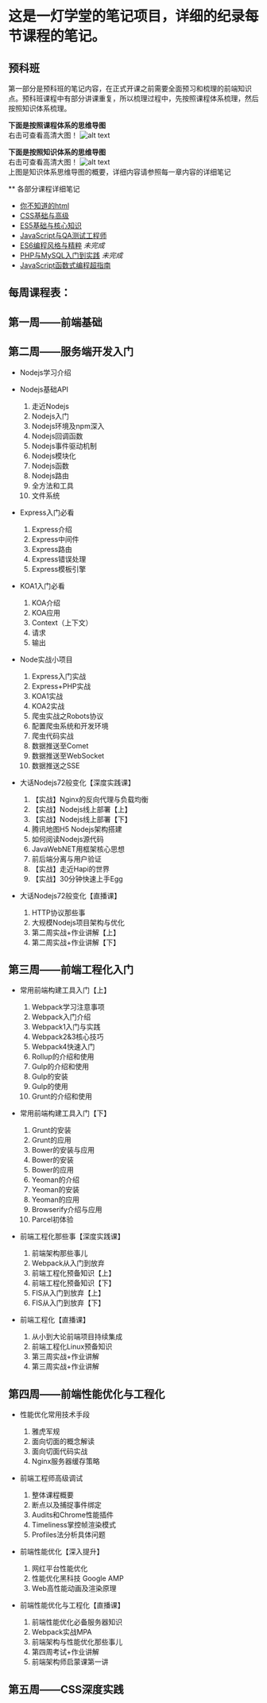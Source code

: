 # 这是一灯学堂的笔记项目，详细的纪录每节课程的笔记。

## 预科班

第一部分是预科班的笔记内容，在正式开课之前需要全面预习和梳理的前端知识点。预科班课程中有部分讲课重复，所以梳理过程中，先按照课程体系梳理，然后按照知识体系梳理。

**下面是按照课程体系的思维导图**  
右击可查看高清大图！
![alt text](./images/预科班课程体系.svg "Title")

**下面是按照知识体系的思维导图**  
右击可查看高清大图！
![alt text](./images/预科班知识体系.svg "Title")  
上图是知识体系思维导图的概要，详细内容请参照每一章内容的详细笔记  

** 各部分课程详细笔记
* [你不知道的html][1]
* [CSS基础与高级][2]
* [ES5基础与核心知识][3]
* [JavaScript与QA测试工程师][6]
* [ES6编程风格与精粹][4] *未完成*
* [PHP与MySQL入门到实践][5] *未完成*
* [JavaScript函数式编程超指南][7]

[1]: https://github.com/Martin-Shao/yideng-note/blob/master/html-senior/exercises.md
[2]: https://github.com/Martin-Shao/yideng-note/blob/master/css-senior/overview.md
[3]: https://github.com/Martin-Shao/yideng-note/blob/master/es5-senior/exercises.md
[4]: https://github.com/Martin-Shao/yideng-note/blob/master/es6-senior/exercises.md
[5]: https://github.com/Martin-Shao/yideng-note
[6]: https://github.com/Martin-Shao/yideng-note/blob/master/fe-qa/FrontEnd-QA.md
[7]: https://github.com/Martin-Shao/yideng-note/tree/master/functional-programming

## 每周课程表：

## 第一周——前端基础

## 第二周——服务端开发入门

* Nodejs学习介绍
* Nodejs基础API
  1. 走近Nodejs
  2. Nodejs入门
  3. Nodejs环境及npm深入
  4. Nodejs回调函数
  5. Nodejs事件驱动机制
  6. Nodejs模块化
  7. Nodejs函数
  8. Nodejs路由
  9. 全方法和工具
  10. 文件系统

* Express入门必看
  1. Express介绍
  2. Express中间件
  3. Express路由
  4. Express错误处理
  5. Express模板引擎

* KOA1入门必看
  1. KOA介绍
  2. KOA应用
  3. Context（上下文）
  4. 请求
  5. 输出

* Node实战小项目
  1. Express入门实战
  2. Express+PHP实战
  3. KOA1实战
  4. KOA2实战
  5. 爬虫实战之Robots协议
  6. 配置爬虫系统和开发环境
  7. 爬虫代码实战
  8. 数据推送至Comet
  9. 数据推送至WebSocket
  10. 数据推送之SSE

* 大话Nodejs72般变化【深度实践课】
  1. 【实战】Nginx的反向代理与负载均衡
  2. 【实战】Nodejs线上部署【上】
  3. 【实战】Nodejs线上部署【下】
  4. 腾讯地图H5 Nodejs架构搭建
  5. 如何阅读Nodejs源代码
  6. JavaWebNET用框架核心思想
  7. 前后端分离与用户验证
  8. 【实战】走近Hapi的世界
  9. 【实战】30分钟快速上手Egg

* 大话Nodejs72般变化【直播课】
  1. HTTP协议那些事
  2. 大规模Nodejs项目架构与优化
  3. 第二周实战+作业讲解【上】
  4. 第二周实战+作业讲解【下】

## 第三周——前端工程化入门

* 常用前端构建工具入门【上】
  1. Webpack学习注意事项
  2. Webpack入门介绍
  3. Webpack1入门与实践
  4. Webpack2&3核心技巧
  5. Webpack4快速入门
  6. Rollup的介绍和使用
  7. Gulp的介绍和使用
  8. Gulp的安装
  9. Gulp的使用
  10. Grunt的介绍和使用

* 常用前端构建工具入门【下】
  1. Grunt的安装
  2. Grunt的应用
  3. Bower的安装与应用
  4. Bower的安装
  5. Bower的应用
  6. Yeoman的介绍
  7. Yeoman的安装
  8. Yeoman的应用
  9. Browserify介绍与应用
  10. Parcel初体验

* 前端工程化那些事【深度实践课】
  1. 前端架构那些事儿
  2. Webpack从入门到放弃
  3. 前端工程化预备知识【上】
  4. 前端工程化预备知识【下】
  5. FIS从入门到放弃【上】
  6. FIS从入门到放弃【下】

* 前端工程化【直播课】
  1. 从小到大论前端项目持续集成
  2. 前端工程化Linux预备知识
  3. 第三周实战+作业讲解
  4. 第三周实战+作业讲解


## 第四周——前端性能优化与工程化

* 性能优化常用技术手段
  1. 雅虎军规
  2. 面向切面的概念解读
  3. 面向切面代码实战
  4. Nginx服务器缓存策略

* 前端工程师高级调试
  1. 整体课程概要
  2. 断点以及捕捉事件绑定
  3. Audits和Chrome性能插件
  4. Timeliness掌控帧渲染模式
  5. Profiles法分析具体问题

* 前端性能优化【深入提升】
  1. 网红平台性能优化
  2. 性能优化黑科技 Google AMP
  3. Web高性能动画及渲染原理

* 前端性能优化与工程化【直播课】
  1. 前端性能优化必备服务器知识
  2. Webpack实战MPA
  3. 前端架构与性能优化那些事儿
  4. 第四周考试+作业讲解
  5. 前端架构师启蒙课第一讲

## 第五周——CSS深度实践
